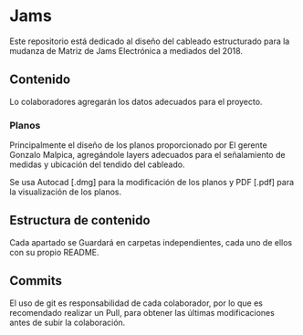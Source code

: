 # Jams

Este repositorio está dedicado al diseño del cableado estructurado para la mudanza de Matriz de Jams Electrónica a mediados del 2018.

## Contenido

Lo colaboradores agregarán los datos adecuados para el proyecto.

### Planos

Principalmente el diseño de los planos proporcionado por El gerente Gonzalo Malpica, agregándole layers adecuados para el señalamiento de medidas y ubicación del tendido del cableado.

Se usa Autocad [.dmg] para la modificación de los planos y PDF [.pdf] para la visualización de los planos.


## Estructura de contenido

Cada apartado se Guardará en carpetas independientes, cada uno de ellos con su propio README.

## Commits

El uso de git es responsabilidad de cada colaborador, por lo que es recomendado realizar un Pull, para obtener las últimas modificaciones antes de subir la colaboración.

